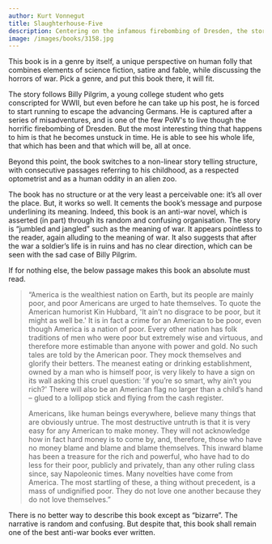 ```yaml
---
author: Kurt Vonnegut
title: Slaughterhouse-Five
description: Centering on the infamous firebombing of Dresden, the story follows the life of Billy Pilgrim. as he reflects on the events of his life across time and space.
image: /images/books/3158.jpg
---
```


This book is in a genre by itself, a unique perspective on human folly that combines elements of science fiction, satire and fable, while discussing the horrors of war. Pick a genre, and put this book there, it will fit.

The story follows Billy Pilgrim, a young college student who gets conscripted for WWII, but even before he can take up his post, he is forced to start running to escape the advancing Germans. He is captured after a series of misadventures, and is one of the few PoW's to live though the horrific firebombing of Dresden. But the most interesting thing that happens to him is that he becomes unstuck in time. He is able to see his whole life, that which has been and that which will be, all at once.

Beyond this point, the book switches to a non-linear story telling structure, with consecutive passages referring to his childhood, as a respected optometrist and as a human oddity in an alien zoo.

The book has no structure or at the very least a perceivable one: it’s all over the place. But, it works so well. It cements the book’s message and purpose underlining its meaning. Indeed, this book is an anti-war novel, which is asserted (in part) through its random and confusing organisation. The story is “jumbled and jangled” such as the meaning of war. It appears pointless to the reader, again alluding to the meaning of war. It also suggests that after the war a soldier’s life is in ruins and has no clear direction, which can be seen with the sad case of Billy Pilgrim.

If for nothing else, the below passage makes this book an absolute must read.

> “America is the wealthiest nation on Earth, but its people are mainly poor, and poor Americans are urged to hate themselves. To quote the American humorist Kin Hubbard, 'It ain’t no disgrace to be poor, but it might as well be.' It is in fact a crime for an American to be poor, even though America is a nation of poor. Every other nation has folk traditions of men who were poor but extremely wise and virtuous, and therefore more estimable than anyone with power and gold. No such tales are told by the American poor. They mock themselves and glorify their betters. The meanest eating or drinking establishment, owned by a man who is himself poor, is very likely to have a sign on its wall asking this cruel question: 'if you’re so smart, why ain’t you rich?' There will also be an American flag no larger than a child’s hand – glued to a lollipop stick and flying from the cash register.
>
> Americans, like human beings everywhere, believe many things that are obviously untrue. The most destructive untruth is that it is very easy for any American to make money. They will not acknowledge how in fact hard money is to come by, and, therefore, those who have no money blame and blame and blame themselves. This inward blame has been a treasure for the rich and powerful, who have had to do less for their poor, publicly and privately, than any other ruling class since, say Napoleonic times. Many novelties have come from America. The most startling of these, a thing without precedent, is a mass of undignified poor. They do not love one another because they do not love themselves.”

There is no better way to describe this book except as “bizarre”. The narrative is random and confusing. But despite that, this book shall remain one of the best anti-war books ever written.
